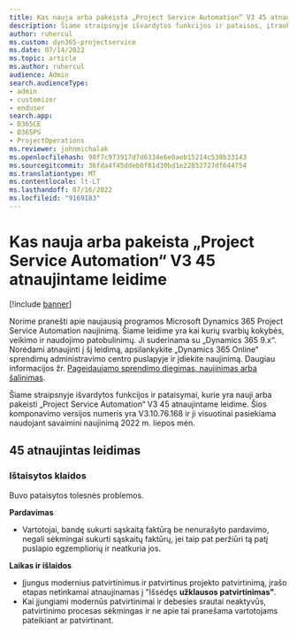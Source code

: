```yaml
---
title: Kas nauja arba pakeista „Project Service Automation“ V3 45 atnaujintame leidime
description: Šiame straipsnyje išvardytos funkcijos ir pataisos, įtrauktos į „Microsoft Dynamics 365 Project Service Automation“ V3 45 atnaujintą leidimą.
author: ruhercul
ms.custom: dyn365-projectservice
ms.date: 07/14/2022
ms.topic: article
ms.author: ruhercul
audience: Admin
search.audienceType:
- admin
- customizer
- enduser
search.app:
- D365CE
- D365PS
- ProjectOperations
ms.reviewer: johnmichalak
ms.openlocfilehash: 98f7c973917d7d6334e6e0aeb15214c538b33143
ms.sourcegitcommit: 36fda4f45ddeb0f81d30bd1e22852727df644754
ms.translationtype: MT
ms.contentlocale: lt-LT
ms.lasthandoff: 07/16/2022
ms.locfileid: "9169183"
---
```

# <a name="whats-new-or-changed-in-project-service-automation-update-release-45-v3"></a>Kas nauja arba pakeista „Project Service Automation“ V3 45 atnaujintame leidime

[!include [banner](../includes/psa-now-project-operations.md)]

Norime pranešti apie naujausią programos Microsoft Dynamics 365 Project Service Automation naujinimą. Šiame leidime yra kai kurių svarbių kokybės, veikimo ir naudojimo patobulinimų. Ji suderinama su „Dynamics 365 9.x“. Norėdami atnaujinti į šį leidimą, apsilankykite „Dynamics 365 Online“ sprendimų administravimo centro puslapyje ir įdiekite naujinimą. Daugiau informacijos žr. [Pageidaujamo sprendimo diegimas, naujinimas arba šalinimas](/power-platform/admin/install-remove-preferred-solution).

Šiame straipsnyje išvardytos funkcijos ir pataisymai, kurie yra nauji arba pakeisti „Project Service Automation“ V3 45 atnaujintame leidime. Šios komponavimo versijos numeris yra V3.10.76.168 ir ji visuotinai pasiekiama naudojant savaimini naujinimą 2022 m. liepos mėn.

## <a name="update-release-45"></a>45 atnaujintas leidimas

### <a name="bug-fixes"></a>Ištaisytos klaidos

Buvo pataisytos tolesnės problemos.

**Pardavimas**

- Vartotojai, bandę sukurti sąskaitą faktūrą be nenurašyto pardavimo, negali sėkmingai sukurti sąskaitų faktūrų, jei taip pat peržiūri tą patį puslapio egzempliorių ir neatkuria jos.

**Laikas ir išlaidos**

- Įjungus modernius patvirtinimus ir patvirtinus projekto patvirtinimą, įrašo etapas netinkamai atnaujinamas į "Išsėdęs **užklausos patvirtinimas"**.
- Kai įjungiami modernūs patvirtinimai ir debesies srautai neaktyvūs, patvirtinimo procesas sėkmingas ir ne apie tai pranešama vartotojams pateikiant ar patvirtinant.
